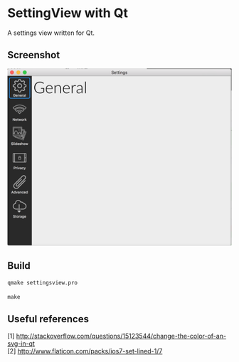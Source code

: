 # SettingView with Qt

A settings view written for Qt.

## Screenshot

![Screenshot](https://github.com/mllapps/settingsview/blob/master/docs/screenshot.png)

## Build

```
qmake settingsview.pro

make
```

## Useful references

[1] http://stackoverflow.com/questions/15123544/change-the-color-of-an-svg-in-qt  
[2] http://www.flaticon.com/packs/ios7-set-lined-1/7

